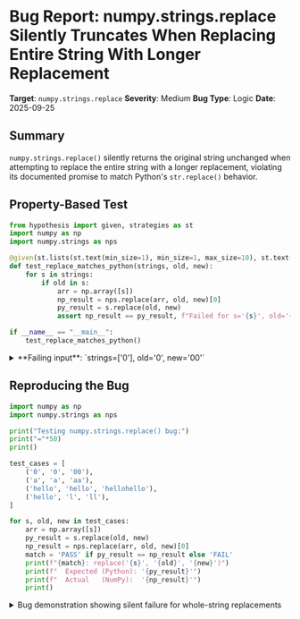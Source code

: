 # Bug Report: numpy.strings.replace Silently Truncates When Replacing Entire String With Longer Replacement

**Target**: `numpy.strings.replace`
**Severity**: Medium
**Bug Type**: Logic
**Date**: 2025-09-25

## Summary

`numpy.strings.replace()` silently returns the original string unchanged when attempting to replace the entire string with a longer replacement, violating its documented promise to match Python's `str.replace()` behavior.

## Property-Based Test

```python
from hypothesis import given, strategies as st
import numpy as np
import numpy.strings as nps

@given(st.lists(st.text(min_size=1), min_size=1, max_size=10), st.text(min_size=1, max_size=5), st.text(max_size=5))
def test_replace_matches_python(strings, old, new):
    for s in strings:
        if old in s:
            arr = np.array([s])
            np_result = nps.replace(arr, old, new)[0]
            py_result = s.replace(old, new)
            assert np_result == py_result, f"Failed for s='{s}', old='{old}', new='{new}': expected '{py_result}' but got '{np_result}'"

if __name__ == "__main__":
    test_replace_matches_python()
```

<details>

<summary>
**Failing input**: `strings=['0'], old='0', new='00'`
</summary>
```
Traceback (most recent call last):
  File "/home/npc/pbt/agentic-pbt/worker_/25/hypo.py", line 15, in <module>
    test_replace_matches_python()
    ~~~~~~~~~~~~~~~~~~~~~~~~~~~^^
  File "/home/npc/pbt/agentic-pbt/worker_/25/hypo.py", line 6, in test_replace_matches_python
    def test_replace_matches_python(strings, old, new):
                   ^^^
  File "/home/npc/miniconda/lib/python3.13/site-packages/hypothesis/core.py", line 2124, in wrapped_test
    raise the_error_hypothesis_found
  File "/home/npc/pbt/agentic-pbt/worker_/25/hypo.py", line 12, in test_replace_matches_python
    assert np_result == py_result, f"Failed for s='{s}', old='{old}', new='{new}': expected '{py_result}' but got '{np_result}'"
           ^^^^^^^^^^^^^^^^^^^^^^
AssertionError: Failed for s='0', old='0', new='00': expected '00' but got '0'
Falsifying example: test_replace_matches_python(
    strings=['0'],
    old='0',
    new='00',
)
```
</details>

## Reproducing the Bug

```python
import numpy as np
import numpy.strings as nps

print("Testing numpy.strings.replace() bug:")
print("="*50)
print()

test_cases = [
    ('0', '0', '00'),
    ('a', 'a', 'aa'),
    ('hello', 'hello', 'hellohello'),
    ('hello', 'l', 'll'),
]

for s, old, new in test_cases:
    arr = np.array([s])
    py_result = s.replace(old, new)
    np_result = nps.replace(arr, old, new)[0]
    match = 'PASS' if py_result == np_result else 'FAIL'
    print(f"{match}: replace('{s}', '{old}', '{new}')")
    print(f"  Expected (Python): '{py_result}'")
    print(f"  Actual   (NumPy):  '{np_result}'")
    print()
```

<details>

<summary>
Bug demonstration showing silent failure for whole-string replacements
</summary>
```
Testing numpy.strings.replace() bug:
==================================================

FAIL: replace('0', '0', '00')
  Expected (Python): '00'
  Actual   (NumPy):  '0'

FAIL: replace('a', 'a', 'aa')
  Expected (Python): 'aa'
  Actual   (NumPy):  'a'

FAIL: replace('hello', 'hello', 'hellohello')
  Expected (Python): 'hellohello'
  Actual   (NumPy):  'hello'

PASS: replace('hello', 'l', 'll')
  Expected (Python): 'hellllo'
  Actual   (NumPy):  'hellllo'

```
</details>

## Why This Is A Bug

The NumPy documentation explicitly states that `numpy.strings.replace` performs "element-wise string replacement" and matches Python's `str.replace` method functionality. This bug violates that contract in a specific but important case:

1. **Silent failure pattern**: When `old == s` (the substring to replace equals the entire string) AND `len(new) > len(old)` (the replacement is longer), NumPy silently returns the original string unchanged instead of performing the replacement.

2. **Inconsistent behavior**: The function works correctly for partial replacements that expand the string (e.g., replacing 'l' with 'll' in 'hello' correctly produces 'hellllo'), but fails for whole-string replacements.

3. **No error or warning**: The operation appears to succeed but produces incorrect results without any indication of failure, leading to potential data corruption.

4. **Documentation violation**: The function explicitly promises to match Python's `str.replace()` behavior, which has no such limitation.

## Relevant Context

The bug appears to be in the buffer size calculation in `numpy/_core/strings.py` at lines 1363-1367:

```python
buffersizes = str_len(arr) + counts * (str_len(new) - str_len(old))
out_dtype = f"{arr.dtype.char}{buffersizes.max()}"
out = np.empty_like(arr, shape=buffersizes.shape, dtype=out_dtype)
return _replace(arr, old, new, counts, out=out)
```

When the entire string is replaced, the calculation `str_len(arr) + counts * (str_len(new) - str_len(old))` correctly computes the needed buffer size. However, it appears the underlying `_replace` ufunc may have a separate check or limitation that prevents it from replacing when the pattern equals the entire string and would expand beyond the original size.

Documentation reference: https://numpy.org/doc/stable/reference/generated/numpy.strings.replace.html

## Proposed Fix

The issue likely lies in the underlying C implementation of the `_replace` ufunc. A proper fix would require:

1. Investigating the `_replace` ufunc implementation to understand why it fails to perform the replacement when `old == s` and `len(new) > len(old)`
2. Removing any artificial restrictions on whole-string replacements
3. Ensuring the output buffer is properly utilized for the expanded string

As a workaround, users can manually pre-allocate arrays with sufficient size or use list comprehensions with Python's `str.replace()` instead of relying on NumPy's vectorized version for cases involving whole-string replacements.